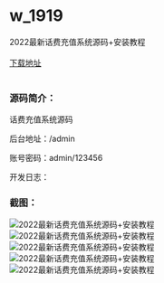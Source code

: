 # w_1919
2022最新话费充值系统源码+安装教程
<br/></br>
[下载地址](https://www.uuid2.com/1919.html "下载地址")
<br/></br>
<h3>源码简介：</h3>
<p>话费充值系统源码<p>
<p>后台地址：/admin<p>
<p>账号密码：admin/123456<p>
<p>开发日志：<p>
<h3>截图：</h3>
<img src="https://www.uuid2.com/wp-content/uploads/img/202201/a91ab78121.png" alt="2022最新话费充值系统源码+安装教程"><img src="https://www.uuid2.com/wp-content/uploads/img/202201/f95d7ff851.png" alt="2022最新话费充值系统源码+安装教程"><img src="https://www.uuid2.com/wp-content/uploads/img/202201/0b62a28129.png" alt="2022最新话费充值系统源码+安装教程"><img src="https://www.uuid2.com/wp-content/uploads/img/202201/cf56eea729.png" alt="2022最新话费充值系统源码+安装教程"><img src="https://www.uuid2.com/wp-content/uploads/img/202201/911aaab326.png" alt="2022最新话费充值系统源码+安装教程">
